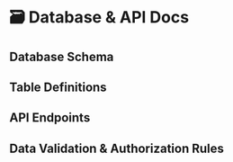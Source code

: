 # 🗃️ Database & API Docs

## Database Schema

## Table Definitions

## API Endpoints

## Data Validation & Authorization Rules